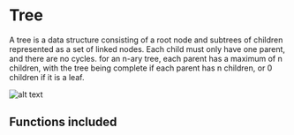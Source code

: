 # Tree
A tree is a data structure consisting of a root node and subtrees of children
represented as a set of linked nodes. Each child must only have one parent, and
there are no cycles. for an n-ary tree, each parent has a maximum of n children,
with the tree being complete if each parent has n children, or 0 children if it 
is a leaf.

![alt
text](https://en.wikipedia.org/wiki/Tree_(data_structure)#/media/File:Binary_tree.svg
"Binary Tree")

## Functions included


